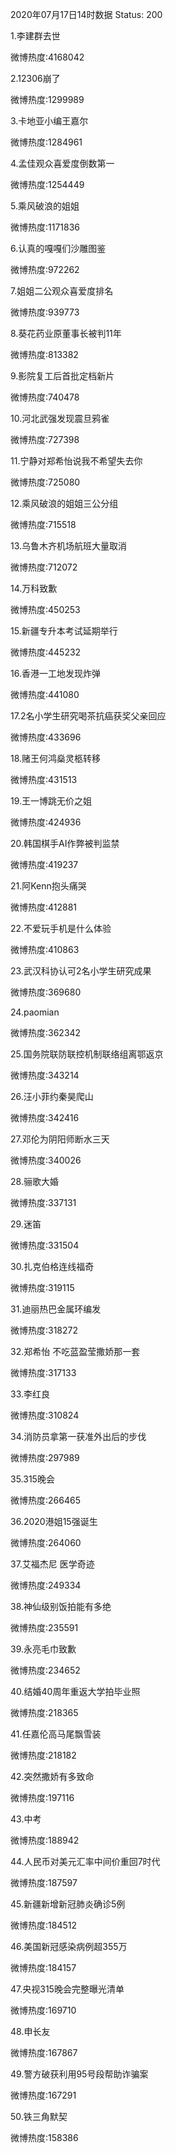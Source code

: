 2020年07月17日14时数据
Status: 200

1.李建群去世

微博热度:4168042

2.12306崩了

微博热度:1299989

3.卡地亚小编王嘉尔

微博热度:1284961

4.孟佳观众喜爱度倒数第一

微博热度:1254449

5.乘风破浪的姐姐

微博热度:1171836

6.认真的嘎嘎们沙雕图鉴

微博热度:972262

7.姐姐二公观众喜爱度排名

微博热度:939773

8.葵花药业原董事长被判11年

微博热度:813382

9.影院复工后首批定档新片

微博热度:740478

10.河北武强发现震旦鸦雀

微博热度:727398

11.宁静对郑希怡说我不希望失去你

微博热度:725080

12.乘风破浪的姐姐三公分组

微博热度:715518

13.乌鲁木齐机场航班大量取消

微博热度:712072

14.万科致歉

微博热度:450253

15.新疆专升本考试延期举行

微博热度:445232

16.香港一工地发现炸弹

微博热度:441080

17.2名小学生研究喝茶抗癌获奖父亲回应

微博热度:433696

18.赌王何鸿燊灵柩转移

微博热度:431513

19.王一博跳无价之姐

微博热度:424936

20.韩国棋手AI作弊被判监禁

微博热度:419237

21.阿Kenn抱头痛哭

微博热度:412881

22.不爱玩手机是什么体验

微博热度:410863

23.武汉科协认可2名小学生研究成果

微博热度:369680

24.paomian

微博热度:362342

25.国务院联防联控机制联络组离鄂返京

微博热度:343214

26.汪小菲约秦昊爬山

微博热度:342416

27.邓伦为阴阳师断水三天

微博热度:340026

28.骊歌大婚

微博热度:337131

29.迷笛

微博热度:331504

30.扎克伯格连线福奇

微博热度:319115

31.迪丽热巴金属环编发

微博热度:318272

32.郑希怡 不吃蓝盈莹撒娇那一套

微博热度:317133

33.李红良

微博热度:310824

34.消防员拿第一获准外出后的步伐

微博热度:297989

35.315晚会

微博热度:266465

36.2020港姐15强诞生

微博热度:264060

37.艾福杰尼 医学奇迹

微博热度:249334

38.神仙级别饭拍能有多绝

微博热度:235591

39.永亮毛巾致歉

微博热度:234652

40.结婚40周年重返大学拍毕业照

微博热度:218365

41.任嘉伦高马尾飘雪装

微博热度:218182

42.突然撒娇有多致命

微博热度:197116

43.中考

微博热度:188942

44.人民币对美元汇率中间价重回7时代

微博热度:187597

45.新疆新增新冠肺炎确诊5例

微博热度:184512

46.美国新冠感染病例超355万

微博热度:184157

47.央视315晚会完整曝光清单

微博热度:169710

48.申长友

微博热度:167867

49.警方破获利用95号段帮助诈骗案

微博热度:167291

50.铁三角默契

微博热度:158386

